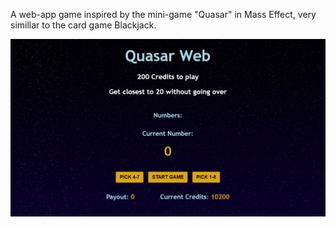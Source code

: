 A web-app game inspired by the mini-game "Quasar" in Mass Effect, very simillar to the card game Blackjack.

![Image of Quasar Web](https://github.com/ashubanjara/QuasarWeb/blob/main/images/quasar_capture.PNG)
